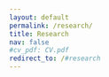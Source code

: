 ```yaml
---
layout: default
permalink: /research/
title: Research
nav: false
#cv_pdf: CV.pdf
redirect_to: /#research
---
```


